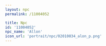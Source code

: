 ```yaml
---
layout: npc
permalink: /11004052

title: Npc
id: '11004052'
npc_name: 'Allon'
icon_url: 'portrait/npc/02010034_alon_p.png'
---
```

